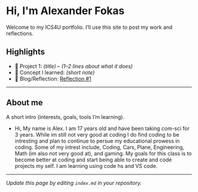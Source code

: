 # Hi, I'm Alexander Fokas
Welcome to my ICS4U portfolio. I’ll use this site to post my work and reflections.

## Highlights
- 🔧 Project 1: *(title)* – *(1–2 lines about what it does)*
- 🧠 Concept I learned: *(short note)*
- 📝 Blog/Reflection: [Reflection #1](./posts/first_reflection.md)
---
## About me
A short intro (interests, goals, tools I’m learning).
- Hi, My name is Alex. I am 17 years old and have been taking com-sci for 3 years. While im still not very good at coding I do find coding to be intresting and plan to continue to persue my educational prowess in coding. Some of my intrest include, Coding, Cars, Plane, Engineering, Math (im also not very good at), and gaming. My goals for this class is to become better at coding and start being able to create and code projects my self. I am learning using code hs and VS code.  
---
*Update this page by editing `index.md` in your repository.*
